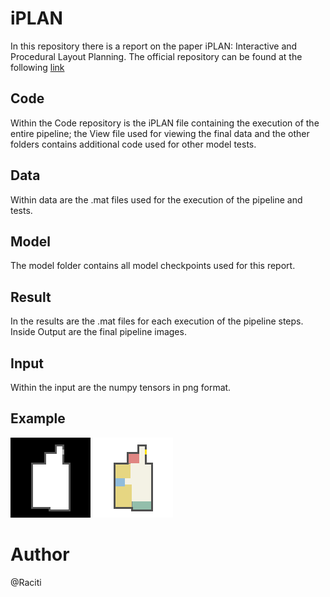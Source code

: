# iPLAN
In this repository there is a report on the paper iPLAN: Interactive and Procedural Layout Planning. 
The official repository can be found at the following [link](https://github.com/realcrane/iPLAN-Interactive-and-Procedural-Layout-Planning) 
## Code
Within the Code repository is the iPLAN file containing the execution of the entire pipeline; the View file used for viewing the final data and the other folders contains additional code used for other model tests.

## Data
Within data are the .mat files used for the execution of the pipeline and tests.

## Model
The model folder contains all model checkpoints used for this report.

## Result
In the results are the .mat files for each execution of the pipeline steps. Inside Output are the final pipeline images.

## Input
Within the input are the numpy tensors in png format.

## Example
![Immagine a sinistra](https://github.com/Raciti/iPLAN/blob/main/Input/mat0.png) ![Immagine a destra](https://github.com/Raciti/iPLAN/blob/main/Result/Output/img0.png)

# Author
@Raciti
